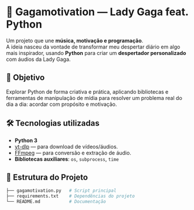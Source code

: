 # 🎵 Gagamotivation — Lady Gaga feat. Python  

Um projeto que une **música, motivação e programação**.  
A ideia nasceu da vontade de transformar meu despertar diário em algo mais inspirador, usando **Python** para criar um **despertador personalizado** com áudios da Lady Gaga.  

## 🚀 Objetivo  
Explorar Python de forma criativa e prática, aplicando bibliotecas e ferramentas de manipulação de mídia para resolver um problema real do dia a dia: acordar com propósito e motivação.  

## 🛠️ Tecnologias utilizadas  
- **Python 3**  
- [yt-dlp](https://github.com/yt-dlp/yt-dlp) — para download de vídeos/áudios.  
- [FFmpeg](https://ffmpeg.org/) — para conversão e extração de áudio.  
- **Bibliotecas auxiliares**: `os`, `subprocess`, `time`  

## 📂 Estrutura do Projeto  
```bash
├── gagamotivation.py   # Script principal
├── requirements.txt    # Dependências do projeto
└── README.md           # Documentação

